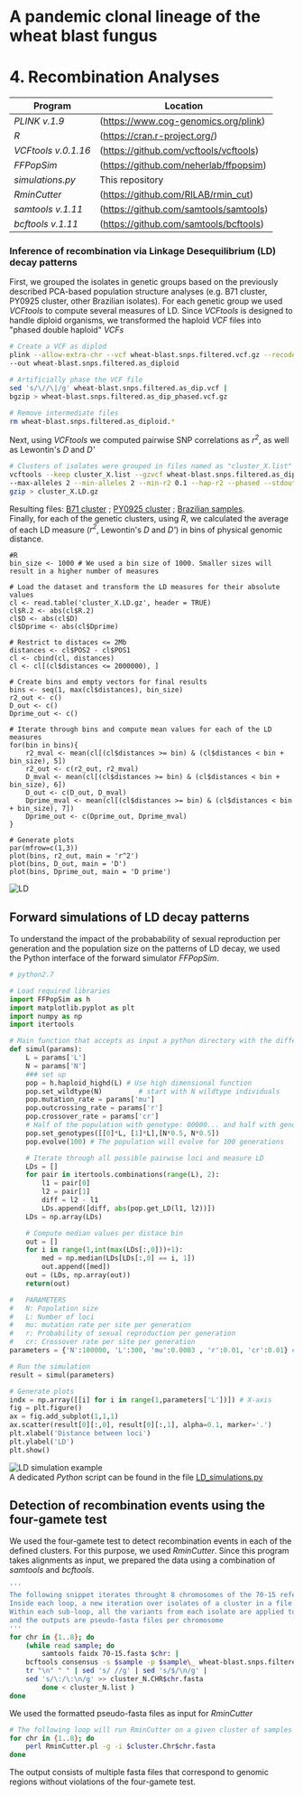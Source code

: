 # A pandemic clonal lineage of the wheat blast fungus
# 4. Recombination Analyses

Program                | Location
---------------------- | -----------
*PLINK v.1.9*          | (https://www.cog-genomics.org/plink)
*R*                    | (https://cran.r-project.org/)
*VCFtools v.0.1.16*    | (https://github.com/vcftools/vcftools)
*FFPopSim*             | (https://github.com/neherlab/ffpopsim)
*simulations.py*       | This repository
*RminCutter*           | (https://github.com/RILAB/rmin_cut)
*samtools v.1.11*      | (https://github.com/samtools/samtools)
*bcftools v.1.11*      | (https://github.com/samtools/bcftools)


### Inference of recombination via Linkage Desequilibrium (LD) decay patterns
First, we grouped the isolates in genetic groups based on the previously described PCA-based population structure analyses (e.g. B71 cluster, PY0925 cluster, other Brazilian isolates). For each genetic group we used *VCFtools* to compute several measures of LD. Since *VCFtools* is designed to handle diploid organisms, we transformed the haploid *VCF* files into "phased double haploid" *VCFs*
```bash
# Create a VCF as diplod
plink --allow-extra-chr --vcf wheat-blast.snps.filtered.vcf.gz --recode vcf \
--out wheat-blast.snps.filtered.as_diploid

# Artificially phase the VCF file
sed 's/\//\|/g' wheat-blast.snps.filtered.as_dip.vcf |
bgzip > wheat-blast.snps.filtered.as_dip_phased.vcf.gz

# Remove intermediate files
rm wheat-blast.snps.filtered.as_diploid.*
```

Next, using *VCFtools* we computed pairwise SNP correlations as *r<sup>2</sup>*, as well as Lewontin's *D* and *D'*
```bash
# Clusters of isolates were grouped in files named as "cluster_X.list"
vcftools --keep cluster_X.list --gzvcf wheat-blast.snps.filtered.as_dip_phased.vcf.gz \
--max-alleles 2 --min-alleles 2 --min-r2 0.1 --hap-r2 --phased --stdout |
gzip > cluster_X.LD.gz
```
Resulting files: [B71 cluster](/data/04_Recombination/B71_cluster.LD.gz) ; [PY0925 cluster](/data/04_Recombination/PY0925_cluster.LD.gz) ; [Brazilian samples](/data/04_Recombination/Brazilian_cluster.thinned.LD.gz).  
Finally, for each of the genetic clusters,  using *R*, we calculated the average of each LD measure (*r<sup>2</sup>*, Lewontin's *D* and *D'*) in bins of physical genomic distance.
```{r}
#R
bin_size <- 1000 # We used a bin size of 1000. Smaller sizes will result in a higher number of measures

# Load the dataset and transform the LD measures for their absolute values
cl <- read.table('cluster_X.LD.gz', header = TRUE)
cl$R.2 <- abs(cl$R.2)
cl$D <- abs(cl$D)
cl$Dprime <- abs(cl$Dprime)

# Restrict to distaces <= 2Mb
distances <- cl$POS2 - cl$POS1
cl <- cbind(cl, distances)
cl <- cl[(cl$distances <= 2000000), ]

# Create bins and empty vectors for final results
bins <- seq(1, max(cl$distances), bin_size)
r2_out <- c()
D_out <- c()
Dprime_out <- c()

# Iterate through bins and compute mean values for each of the LD measures
for(bin in bins){
    r2_mval <- mean(cl[(cl$distances >= bin) & (cl$distances < bin + bin_size), 5])
    r2_out <- c(r2_out, r2_mval)
    D_mval <- mean(cl[(cl$distances >= bin) & (cl$distances < bin + bin_size), 6])
    D_out <- c(D_out, D_mval)
    Dprime_mval <- mean(cl[(cl$distances >= bin) & (cl$distances < bin + bin_size), 7])
    Dprime_out <- c(Dprime_out, Dprime_mval)
}

# Generate plots
par(mfrow=c(1,3))
plot(bins, r2_out, main = 'r^2')
plot(bins, D_out, main = 'D')
plot(bins, Dprime_out, main = 'D prime')
```
![LD](/data/04_Recombination/LD.png)


## Forward simulations of LD decay patterns
To understand the impact of the probabability of sexual reproduction per generation and the population size on the patterns of LD decay, we used the Python interface of the forward simulator *FFPopSim*.

```python
# python2.7

# Load required libraries
import FFPopSim as h
import matplotlib.pyplot as plt
import numpy as np
import itertools

# Main function that accepts as input a python directory with the different parameters
def simul(params):
    L = params['L']
    N = params['N']
    ### set up
    pop = h.haploid_highd(L) # Use high dimensional function
    pop.set_wildtype(N)         # start with N wildtype individuals
    pop.mutation_rate = params['mu']
    pop.outcrossing_rate = params['r']
    pop.crossover_rate = params['cr']
    # Half of the population with genotype: 00000... and half with genotype: 111111...
    pop.set_genotypes([[0]*L, [1]*L],[N*0.5, N*0.5])
    pop.evolve(100) # The population will evolve for 100 generations

    # Iterate through all possible pairwise loci and measure LD
    LDs = []
    for pair in itertools.combinations(range(L), 2):
        l1 = pair[0]
        l2 = pair[1]
        diff = l2 - l1
        LDs.append([diff, abs(pop.get_LD(l1, l2))])
    LDs = np.array(LDs)

    # Compute median values per distace bin
    out = []
    for i in range(1,int(max(LDs[:,0]))+1):
        med = np.median(LDs[LDs[:,0] == i, 1])
        out.append([med])
    out = (LDs, np.array(out))
    return(out)

#   PARAMETERS
#   N: Population size
#   L: Number of loci
#   mu: mutation rate per site per generation
#   r: Probability of sexual reproduction per generation
#   cr: Crossover rate per site per generation
parameters = {'N':100000, 'L':300, 'mu':0.0003 , 'r':0.01, 'cr':0.01} # Example of set of parameters

# Run the simulation
result = simul(parameters)

# Generate plots
indx = np.array([[i] for i in range(1,parameters['L'])]) # X-axis
fig = plt.figure()
ax = fig.add_subplot(1,1,1)
ax.scatter(result[0][:,0], result[0][:,1], alpha=0.1, marker='.')
plt.xlabel('Distance between loci')
plt.ylabel('LD')
plt.show()
```
![LD simulation example](/data/04_Recombination/LD_simulation_example.png)  
A dedicated *Python* script can be found in the file [LD_simulations.py](/scripts/04_Recombination/LD_simulations.py)

## Detection of recombination events using the four-gamete test
We used the four-gamete test to detect recombination events in each of the defined clusters. For this purpose, we used *RminCutter*. Since this program takes alignments as input, we prepared the data using a combination of *samtools* and *bcftools*.

```bash
'''
The following snippet iterates throught 8 chromosomes of the 70-15 reference genome. 
Inside each loop, a new iteration over isolates of a cluster in a file 'cluster_N.list' is performed. 
Within each sub-loop, all the variants from each isolate are applied to the reference genome
and the outputs are pseudo-fasta files per chromosome
'''
for chr in {1..8}; do
    (while read sample; do
        samtools faidx 70-15.fasta $chr: |
	bcftools consensus -s $sample -p $sample\_ wheat-blast.snps.filtered.vcf.gz |
	tr "\n" " " | sed 's/ //g' | sed 's/$/\n/g' |
	sed 's/\:/\:\n/g' >> cluster_N.CHR$chr.fasta
        done < cluster_N.list )
done
```

We used the formatted pseudo-fasta files as input for *RminCutter*
```bash
# The following loop will run RminCutter on a given cluster of samples per chromosome
for chr in {1..8}; do
    perl RminCutter.pl -g -i $cluster.Chr$chr.fasta
done
```
The output consists of multiple fasta files that correspond to genomic regions without violations of the four-gamete test.
